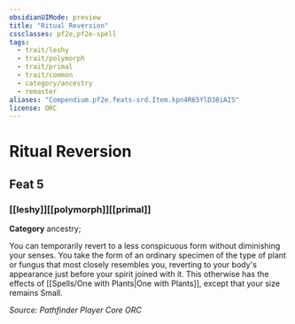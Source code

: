 ```yaml
---
obsidianUIMode: preview
title: "Ritual Reversion"
cssclasses: pf2e,pf2e-spell
tags:
  - trait/leshy
  - trait/polymorph
  - trait/primal
  - trait/common
  - category/ancestry
  - remaster
aliases: "Compendium.pf2e.feats-srd.Item.kpn4R65YlD38iAIS"
license: ORC
---
```

# Ritual Reversion
## Feat 5
### [[leshy]][[polymorph]][[primal]]

**Category** ancestry; 




You can temporarily revert to a less conspicuous form without diminishing your senses. You take the form of an ordinary specimen of the type of plant or fungus that most closely resembles you, reverting to your body's appearance just before your spirit joined with it. This otherwise has the effects of [[Spells/One with Plants|One with Plants]], except that your size remains Small.

*Source: Pathfinder Player Core*
*ORC*